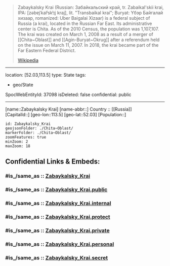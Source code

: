 
> Zabaykalsky Krai (Russian: Забайкальский край, tr. Zabaikal'skii krai, IPA: [zəbɐjˈkalʲskʲɪj kraj], lit. "Transbaikal krai"; Buryat: Yбэр Байгалай хизаар, romanized: Uber Baigalai Xizaar) is a federal subject of Russia (a krai), located in the Russian Far East. Its administrative center is Chita. As of the 2010 Census, the population was 1,107,107.
> The krai was created on March 1, 2008 as a result of a merger of [[Chita~Oblast]] and [[Agin-Buryat~Okrug]] after a referendum held on the issue on March 11, 2007. 
> In 2018, the krai became part of the Far Eastern Federal District.
>
> [Wikipedia](https://en.wikipedia.org/wiki/Zabaykalsky%20Krai)

---
location: [52.03,113.5] 
type: State
tags:
- geo/State


SpocWebEntityId: 37098
isDeleted: false
confidential: public

---
[name::Zabaykalsky Krai] 
[name-abbr::] 
Country :: [[Russia]]  
[CapitalId::] 
[geo-lon::113.5] 
[geo-lat::52.03] 
[Population::] 


```leaflet
id: Zabaykalsky_Krai
geojsonFolder: ./Chita~Oblast/
markerFolder: ./Chita~Oblast/
zoomFeatures: true 
minZoom: 2 
maxZoom: 18
```


## Confidential Links & Embeds: 

### #is_/same_as :: [Zabaykalsky_Krai](/_Standards/Earth/Continent/Asia/Asia~North/Asia~NorthEast/Zabaykalsky_Krai.md) 

### #is_/same_as :: [Zabaykalsky_Krai.public](/_public/Earth/Continent/Asia/Asia~North/Asia~NorthEast/Zabaykalsky_Krai.public.md) 

### #is_/same_as :: [Zabaykalsky_Krai.internal](/_internal/Earth/Continent/Asia/Asia~North/Asia~NorthEast/Zabaykalsky_Krai.internal.md) 

### #is_/same_as :: [Zabaykalsky_Krai.protect](/_protect/Earth/Continent/Asia/Asia~North/Asia~NorthEast/Zabaykalsky_Krai.protect.md) 

### #is_/same_as :: [Zabaykalsky_Krai.private](/_private/Earth/Continent/Asia/Asia~North/Asia~NorthEast/Zabaykalsky_Krai.private.md) 

### #is_/same_as :: [Zabaykalsky_Krai.personal](/_personal/Earth/Continent/Asia/Asia~North/Asia~NorthEast/Zabaykalsky_Krai.personal.md) 

### #is_/same_as :: [Zabaykalsky_Krai.secret](/_secret/Earth/Continent/Asia/Asia~North/Asia~NorthEast/Zabaykalsky_Krai.secret.md)

